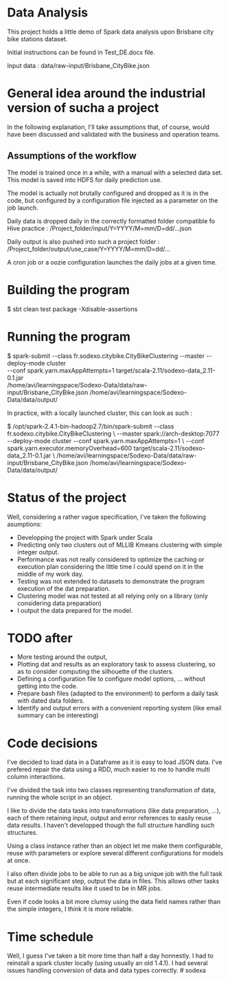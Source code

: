 # Data Analysis

This project holds a little demo of Spark data analysis upon Brisbane city bike stations dataset. 

Initial instructions can be found in Test_DE.docx file.

Input data : data/raw-input/Brisbane_CityBike.json

# General idea around the industrial version of sucha a project

In the following explanation, I'll take assumptions that, of course, would have been discussed and validated with the 
business and operation teams.

## Assumptions of the workflow 

The model is trained once in a while, with a manual with a selected data set. This model is saved into HDFS for daily
prediction use. 

The model is actually not brutally configured and dropped as it is in the code, but configured by a configuration file
injected as a parameter on the job launch.

Daily data is dropped daily in the correctly formatted folder compatible fo Hive practice : 
/Project_folder/input/Y=YYYY/M=mm/D=dd/...json

Daily output is also pushed into such a project folder : 
/Project_folder/output/use_case/Y=YYYY/M=mm/D=dd/...

A cron job or a oozie configuration launches the daily jobs at a given time. 

# Building the program

$ sbt clean test package -Xdisable-assertions

# Running the program

$ spark-submit --class fr.sodexo.citybike.CityBikeClustering --master <YOUR CLUSTER IP:PORT> --deploy-mode cluster \
--conf spark.yarn.maxAppAttempts=1 target/scala-2.11/sodexo-data_2.11-0.1.jar \
/home/avi/learningspace/Sodexo-Data/data/raw-input/Brisbane_CityBike.json /home/avi/learningspace/Sodexo-Data/data/output/  

In practice, with a locally launched cluster, this can look as such : 

$ /opt/spark-2.4.1-bin-hadoop2.7/bin/spark-submit --class fr.sodexo.citybike.CityBikeClustering \ 
--master spark://arch-desktop:7077 --deploy-mode cluster --conf spark.yarn.maxAppAttempts=1 \ 
--conf spark.yarn.executor.memoryOverhead=600 target/scala-2.11/sodexo-data_2.11-0.1.jar \ 
/home/avi/learningspace/Sodexo-Data/data/raw-input/Brisbane_CityBike.json /home/avi/learningspace/Sodexo-Data/data/output/  

# Status of the project

Well, considering a rather vague specification, I've taken the following asumptions: 
- Developping the project with Spark under Scala
- Predicting only two clusters out of MLLIB Kmeans clustering with simple integer output.
- Performance was not really considered to optimize the caching or execution plan considering the little time I could spend on it
in the middle of my work day.
- Testing was not extended to datasets to demonstrate the program execution of the dat preparation.
- Clustering model was not tested at all relying only on a library (only considering data preparation)
- I output the data prepared for the model.

# TODO after

- More testing around the output,
- Plotting dat and results as an exploratory task to assess clustering, so as to consider computing the silhouette of the clusters.
- Defining a configuration file to configure model options, ... without getting into the code.
- Prepare bash files (adapted to the environment) to perform a daily task with dated data folders.
- Identify and output errors with a convenient reporting system (like email summary can be interesting)

# Code decisions

I've decided to load data in a Dataframe as it is easy to load JSON data.
I've prefered repair the data using a RDD, much easier to me to handle multi column interactions.

I've divided the task into two classes representing transformation of data, running the whole script in an object. 

I like to divide the data tasks into transformations (like data preparation, ...), each of them retaining input,
output and error references to easily reuse data results. I haven't developped though the full structure handling such 
structures. 

Using a class instance rather than an object let me make them configurable, reuse with parameters or explore several 
different configurations for models at once. 

I also often divide jobs to be able to run as a big unique job with the full task but at each significant step, output 
the data in files. This allows other tasks reuse intermediate results like it used to be in MR jobs.
 
Even if code looks a bit more clumsy using the data field names rather than the simple integers, I think it is more reliable.
 
# Time schedule

Well, I guess I've taken a bit more time than half a day honnestly. I had to reinstall a spark cluster locally (using usually an old 1.4.1).
I had several issues handling conversion of data and data types correctly. # sodexa
